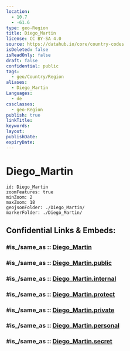```yaml
---
location:
  - 10.7
  - -61.6
type: geo-Region
title: Diego_Martin
license: CC BY-SA 4.0
source: https://datahub.io/core/country-codes
isDeleted: false
isReadOnly: false
draft: false
confidential: public
tags:
  - geo/Country/Region
aliases:
  - Diego_Martin
Languages:
  - de
cssclasses:
  - geo-Region
publish: true
linkTitle:
keywords:
layout:
publishDate:
expiryDate:
---
```


# Diego_Martin

```leaflet
id: Diego_Martin
zoomFeatures: true 
minZoom: 2 
maxZoom: 18
geojsonFolder: ./Diego_Martin/
markerFolder: ./Diego_Martin/
```


## Confidential Links & Embeds: 

### #is_/same_as :: [Diego_Martin](/_Standards/Earth/Continent/America~Caribbean/Trinidad_and_Tobago~Islands/Regions~Trinidad-Tobago/Diego_Martin.md) 

### #is_/same_as :: [Diego_Martin.public](/_public/Earth/Continent/America~Caribbean/Trinidad_and_Tobago~Islands/Regions~Trinidad-Tobago/Diego_Martin.public.md) 

### #is_/same_as :: [Diego_Martin.internal](/_internal/Earth/Continent/America~Caribbean/Trinidad_and_Tobago~Islands/Regions~Trinidad-Tobago/Diego_Martin.internal.md) 

### #is_/same_as :: [Diego_Martin.protect](/_protect/Earth/Continent/America~Caribbean/Trinidad_and_Tobago~Islands/Regions~Trinidad-Tobago/Diego_Martin.protect.md) 

### #is_/same_as :: [Diego_Martin.private](/_private/Earth/Continent/America~Caribbean/Trinidad_and_Tobago~Islands/Regions~Trinidad-Tobago/Diego_Martin.private.md) 

### #is_/same_as :: [Diego_Martin.personal](/_personal/Earth/Continent/America~Caribbean/Trinidad_and_Tobago~Islands/Regions~Trinidad-Tobago/Diego_Martin.personal.md) 

### #is_/same_as :: [Diego_Martin.secret](/_secret/Earth/Continent/America~Caribbean/Trinidad_and_Tobago~Islands/Regions~Trinidad-Tobago/Diego_Martin.secret.md)

